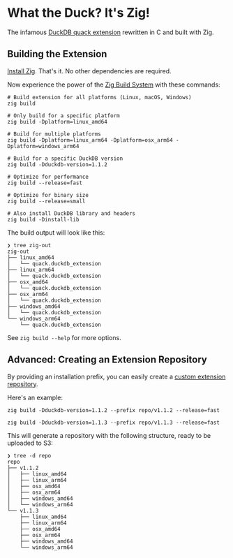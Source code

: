 # What the Duck? It's Zig!

The infamous [DuckDB quack extension](https://duckdb.org/community_extensions/extensions/quack.html) rewritten in C and built with Zig.

## Building the Extension

[Install Zig](https://ziglang.org/learn/getting-started/). That's it. No other dependencies are required.

Now experience the power of the [Zig Build System](https://ziglang.org/learn/build-system/) with these commands:

```
# Build extension for all platforms (Linux, macOS, Windows)
zig build

# Only build for a specific platform
zig build -Dplatform=linux_amd64

# Build for multiple platforms
zig build -Dplatform=linux_arm64 -Dplatform=osx_arm64 -Dplatform=windows_arm64

# Build for a specific DuckDB version
zig build -Dduckdb-version=1.1.2

# Optimize for performance
zig build --release=fast

# Optimize for binary size
zig build --release=small

# Also install DuckDB library and headers
zig build -Dinstall-lib
```

The build output will look like this:

```
❯ tree zig-out
zig-out
├── linux_amd64
│   └── quack.duckdb_extension
├── linux_arm64
│   └── quack.duckdb_extension
├── osx_amd64
│   └── quack.duckdb_extension
├── osx_arm64
│   └── quack.duckdb_extension
├── windows_amd64
│   └── quack.duckdb_extension
└── windows_arm64
    └── quack.duckdb_extension
```

See `zig build --help` for more options.

## Advanced: Creating an Extension Repository

By providing an installation prefix, you can easily create a [custom extension repository](https://duckdb.org/docs/extensions/working_with_extensions.html#creating-a-custom-repository).

Here's an example:

```
zig build -Dduckdb-version=1.1.2 --prefix repo/v1.1.2 --release=fast

zig build -Dduckdb-version=1.1.3 --prefix repo/v1.1.3 --release=fast
```

This will generate a repository with the following structure, ready to be uploaded to S3:

```
❯ tree -d repo
repo
├── v1.1.2
│   ├── linux_amd64
│   ├── linux_arm64
│   ├── osx_amd64
│   ├── osx_arm64
│   ├── windows_amd64
│   └── windows_arm64
└── v1.1.3
    ├── linux_amd64
    ├── linux_arm64
    ├── osx_amd64
    ├── osx_arm64
    ├── windows_amd64
    └── windows_arm64
```
